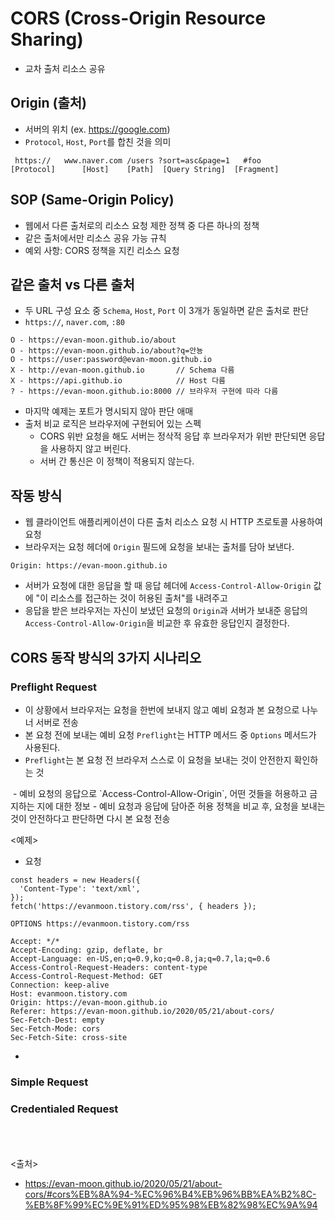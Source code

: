 # CORS (Cross-Origin Resource Sharing)
- 교차 출처 리소스 공유


## Origin (출처)
- 서버의 위치 (ex. https://google.com)
- `Protocol`, `Host`, `Port`를 합친 것을 의미
```
 https://   www.naver.com /users ?sort=asc&page=1   #foo
[Protocol]      [Host]    [Path]  [Query String]  [Fragment]
```


## SOP (Same-Origin Policy)
- 웹에서 다른 출처로의 리소스 요청 제한 정책 중 다른 하나의 정책
- 같은 출처에서만 리소스 공유 가능 규칙
- 예외 사항: CORS 정책을 지킨 리소스 요청


## 같은 출처 vs 다른 출처
- 두 URL 구성 요소 중 `Schema`, `Host`, `Port` 이 3개가 동일하면 같은 출처로 판단
- `https://`, `naver.com`, `:80`
```
O - https://evan-moon.github.io/about
O - https://evan-moon.github.io/about?q=안뇽
O - https://user:password@evan-moon.github.io
X - http://evan-moon.github.io       // Schema 다름
X - https://api.github.io            // Host 다름
? - https://evan-moon.github.io:8000 // 브라우저 구현에 따라 다름
```
- 마지막 예제는 포트가 명시되지 않아 판단 애매
- 출처 비교 로직은 브라우저에 구현되어 있는 스펙
  - CORS 위반 요청을 해도 서버는 정삭적 응답 후 브라우저가 위반 판단되면 응답을 사용하지 않고 버린다.
  - 서버 간 통신은 이 정책이 적용되지 않는다.

## 작동 방식
- 웹 클라이언트 애플리케이션이 다른 출처 리소스 요청 시 HTTP 츠로토콜 사용하여 요청
- 브라우저는 요청 헤더에 `Origin` 필드에 요청을 보내는 출처를 담아 보낸다.
```
Origin: https://evan-moon.github.io
```
- 서버가 요청에 대한 응답을 할 때 응답 헤더에 `Access-Control-Allow-Origin` 값에 "이 리소스를 접근하는 것이 허용된 출처"를 내려주고
- 응답을 받은 브라우저는 자신이 보냈던 요청의 `Origin`과 서버가 보내준 응답의 `Access-Control-Allow-Origin`을 비교한 후 유효한 응답인지 결정한다.

## CORS 동작 방식의 3가지 시나리오
### Preflight Request
- 이 상황에서 브라우저는 요청을 한번에 보내지 않고 예비 요청과 본 요청으로 나누너 서버로 전송
- 본 요청 전에 보내는 예비 요청 `Preflight`는 HTTP 메서드 중 `Options` 메서드가 사용된다.
- `Preflight`는 본 요청 전 브라우저 스스로 이 요청을 보내는 것이 안전한지 확인하는 것 

<img src="" />
- 예비 요청의 응답으로 `Access-Control-Allow-Origin`, 어떤 것들을 허용하고 금지하는 지에 대한 정보
- 예비 요청과 응답에 담아준 허용 정책을 비교 후, 요청을 보내는 것이 안전하다고 판단하면 다시 본 요청 전송

<예제>
- 요청
```javscript
const headers = new Headers({
  'Content-Type': 'text/xml',
});
fetch('https://evanmoon.tistory.com/rss', { headers });
```
```javscript
OPTIONS https://evanmoon.tistory.com/rss

Accept: */*
Accept-Encoding: gzip, deflate, br
Accept-Language: en-US,en;q=0.9,ko;q=0.8,ja;q=0.7,la;q=0.6
Access-Control-Request-Headers: content-type
Access-Control-Request-Method: GET
Connection: keep-alive
Host: evanmoon.tistory.com
Origin: https://evan-moon.github.io
Referer: https://evan-moon.github.io/2020/05/21/about-cors/
Sec-Fetch-Dest: empty
Sec-Fetch-Mode: cors
Sec-Fetch-Site: cross-site
```
  - 

### Simple Request

### Credentialed Request


<br><br><br>
<출처>
- https://evan-moon.github.io/2020/05/21/about-cors/#cors%EB%8A%94-%EC%96%B4%EB%96%BB%EA%B2%8C-%EB%8F%99%EC%9E%91%ED%95%98%EB%82%98%EC%9A%94
